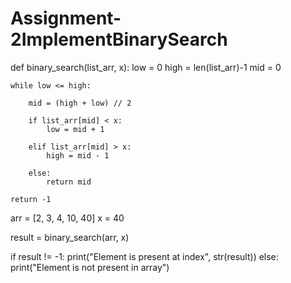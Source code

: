 # Assignment-2ImplementBinarySearch
def binary_search(list_arr, x):
    low = 0
    high = len(list_arr)-1
    mid = 0

    while low <= high:

        mid = (high + low) // 2

        if list_arr[mid] < x:
            low = mid + 1

        elif list_arr[mid] > x:
            high = mid - 1

        else:
            return mid

    return -1


arr = [2, 3, 4, 10, 40]
x = 40

result = binary_search(arr, x)

if result != -1:
    print("Element is present at index", str(result))
else:
    print("Element is not present in array")
